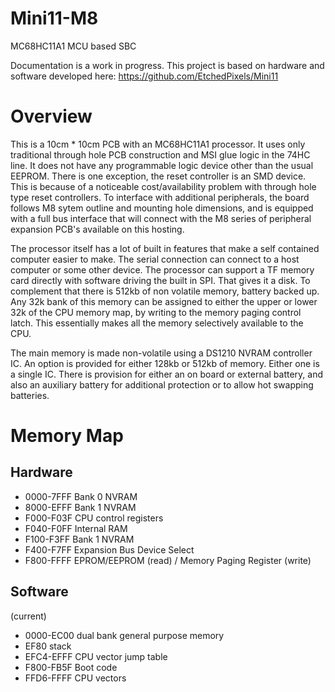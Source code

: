 # Mini11-M8
MC68HC11A1 MCU based SBC

Documentation is a work in progress. This project is based on hardware and software developed here:
https://github.com/EtchedPixels/Mini11

# Overview
This is a 10cm * 10cm PCB with an MC68HC11A1 processor. It uses only traditional through hole PCB construction and MSI glue logic in the 74HC line. It does not have any programmable logic device other than the usual EEPROM. There is one exception, the reset controller is an SMD device. This is because of a noticeable cost/availability problem with through hole type reset controllers. To interface with additional peripherals, the board follows M8 sytem outline and mounting hole dimensions, and is equipped with a full bus interface that will connect with the M8 series of peripheral expansion PCB's available on this hosting.

The processor itself has a lot of built in features that make a self contained computer easier to make. The serial connection can connect to a host computer or some other device. The processor can support a TF memory card directly with software driving the built in SPI. That gives it a disk. To complement that there is 512kb of non volatile memory, battery backed up. Any 32k bank of this memory can be assigned to either the upper or lower 32k of the CPU memory map, by writing to the memory paging control latch. This essentially makes all the memory selectively available to the CPU.

The main memory is made non-volatile using a DS1210 NVRAM controller IC. An option is provided for either 128kb or 512kb of memory. Either one is a single IC. There is provision for either an on board or external battery, and also an auxiliary battery for additional protection or to allow hot swapping batteries.

# Memory Map
## Hardware
- 0000-7FFF  Bank 0 NVRAM
- 8000-EFFF  Bank 1 NVRAM
- F000-F03F  CPU control registers
- F040-F0FF  Internal RAM
- F100-F3FF  Bank 1 NVRAM
- F400-F7FF  Expansion Bus Device Select
- F800-FFFF  EPROM/EEPROM (read) / Memory Paging Register (write)
## Software
(current)
- 0000-EC00 dual bank general purpose memory
- EF80  stack
- EFC4-EFFF CPU vector jump table
- F800-FB5F Boot code
- FFD6-FFFF CPU vectors

